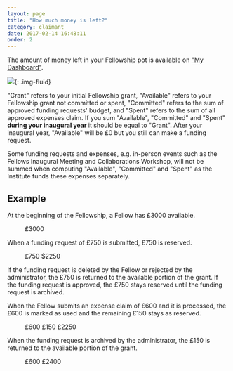 ```yaml
---
layout: page
title: "How much money is left?"
category: claimant
date: 2017-02-14 16:48:11
order: 2
---
```


The amount of money left in your Fellowship pot is available on ["My Dashboard"]({{site.demo_site}}/dashboard/).

![]({{site.baseurl}}/img/claimant-dashboard.png){: .img-fluid}

"Grant" refers to your initial Fellowship grant,
"Available" refers to your Fellowship grant not committed or spent,
"Committed" refers to the sum of approved funding requests' budget,
and "Spent" refers to the sum of all approved expenses claim.
If you sum "Available", "Committed" and "Spent" **during your inaugural year**
it should be equal to "Grant".
After your inaugural year,
"Available" will be £0 but you still can make a funding request.

Some funding requests and expenses,
e.g. in-person events such as the Fellows Inaugural Meeting and Collaborations Workshop,
will not be summed when computing "Available", "Committed" and "Spent" as the Institute funds these expenses separately.

## Example

At the beginning of the Fellowship,
a Fellow has £3000 available.

<figure>
<div class="money-bar-graph">
  <span style="width:100%" class="money-available">£3000</span>
</div>
</figure>

When a funding request of £750 is submitted,
£750 is reserved.

<figure>
<div class="money-bar-graph">
  <span style="width:25%" class="money-reserved">£750</span>
  <span style="width:75%" class="money-available">$2250</span>
</div>
</figure>

If the funding request is deleted by the Fellow
or rejected by the administrator,
the £750 is returned to the available portion of the grant.
If the funding request is approved,
the £750 stays reserved until the funding request is archived.

When the Fellow submits an expense claim of £600
and it is processed,
the £600 is marked as used
and the remaining £150 stays as reserved.

<figure>
<div class="money-bar-graph">
  <span style="width:20%" class="money-used">£600</span>
  <span style="width:5%" class="money-reserved">£150</span>
  <span style="width:75%" class="money-available">£2250</span>
</div>
</figure>

When the funding request is archived by the administrator,
the £150 is returned to the available portion of the grant.

<figure>
<div class="money-bar-graph">
  <span style="width:20%" class="money-used">£600</span>
  <span style="width:80%" class="money-available">£2400</span>
</div>
</figure>

